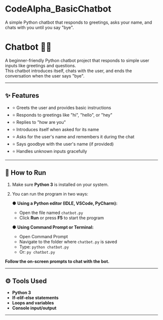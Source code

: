 # CodeAlpha_BasicChatbot
A simple Python chatbot that responds to greetings, asks your name, and chats with you until you say "bye".

# Chatbot 🤖💬

A beginner-friendly Python chatbot project that responds to simple user inputs like greetings and questions.  
This chatbot introduces itself, chats with the user, and ends the conversation when the user says "bye".

---

## ✨ Features

- ⭐ Greets the user and provides basic instructions  
- ⭐ Responds to greetings like "hi", "hello", or "hey"  
- ⭐ Replies to "how are you"  
- ⭐ Introduces itself when asked for its name  
- ⭐ Asks for the user's name and remembers it during the chat  
- ⭐ Says goodbye with the user's name (if provided)  
- ⭐ Handles unknown inputs gracefully  

---

## 🚀 How to Run

1. Make sure **Python 3** is installed on your system.  
2. You can run the program in two ways:

   ● **Using a Python editor (IDLE, VSCode, PyCharm):**  
   - Open the file named `chatbot.py`  
   - Click **Run** or press **F5** to start the program  

   ● **Using Command Prompt or Terminal:**  
   - Open Command Prompt  
   - Navigate to the folder where `chatbot.py` is saved  
   - Type: `python chatbot.py`  
   - Or: `py chatbot.py`  

**Follow the on-screen prompts to chat with the bot.**

---

## ⚙️ Tools Used

- **Python 3**  
- **If-elif-else statements**  
- **Loops and variables**  
- **Console input/output**  

---


